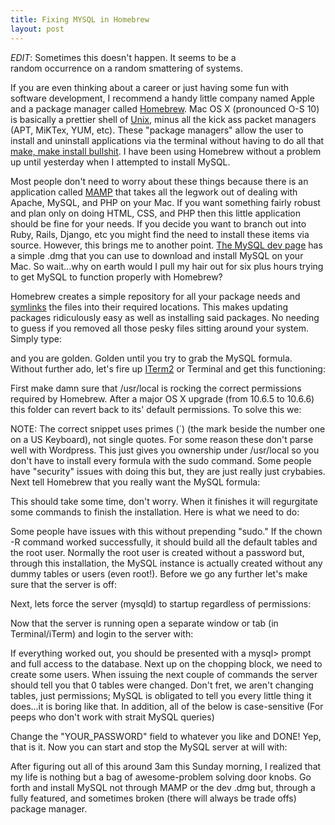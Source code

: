 ```yaml
---
title: Fixing MYSQL in Homebrew
layout: post
---
```


*EDIT*: Sometimes this doesn't happen. It seems to be a random occurrence on a random smattering of systems.

If you are even thinking about a career or just having some fun with software development, I recommend a handy little company named Apple and a package manager called <a href="http://mxcl.github.com/homebrew/">Homebrew</a>. Mac OS X (pronounced O-S 10) is basically a prettier shell of <a href="http://en.wikipedia.org/wiki/Unix">Unix</a>, minus all the kick ass packet managers (APT, MiKTex, YUM, etc). These "package managers" allow the user to install and uninstall applications via the terminal without having to do all that <a href="http://www.codecoffee.com/tipsforlinux/articles/27.html">make, make install bullshit</a>. I have been using Homebrew without a problem up until yesterday when I attempted to install MySQL.

Most people don't need to worry about these things because there is an application called <a href="http://www.mamp.info/en/index.html">MAMP</a> that takes all the legwork out of dealing with Apache, MySQL, and PHP on your Mac. If you want something fairly robust and plan only on doing HTML, CSS, and PHP then this little application should be fine for your needs. If you decide you want to branch out into Ruby, Rails, Django, etc you might find the need to install these items via source. However, this brings me to another point. <a href="http://dev.mysql.com/">The MySQL dev page</a> has a simple .dmg that you can use to download and install MySQL on your Mac.  So wait...why on earth would I pull my hair out for six plus hours trying to get MySQL to function properly with Homebrew?

Homebrew creates a simple repository for all your package needs and <a href="http://en.wikipedia.org/wiki/Symbolic_link">symlinks</a> the files into their required locations. This makes updating packages ridiculously easy as well as installing said packages. No needing to guess if you removed all those pesky files sitting around your system. Simply type:

<script src="https://gist.github.com/2711119.js?file=brew install"></script>

and you are golden. Golden until you try to grab the MySQL formula. Without further ado, let's fire up <a href="http://code.google.com/p/iterm2/">ITerm2</a> or Terminal and get this functioning:

First make damn sure that /usr/local is rocking the correct permissions required by Homebrew. After a major OS X upgrade (from 10.6.5 to 10.6.6) this folder can revert back to its' default permissions. To solve this we:

<script src="https://gist.github.com/2711119.js?file=chown"></script>

NOTE: The correct snippet uses primes (`) (the mark beside the number one on a US Keyboard), not single quotes. For some reason these don't parse well with Wordpress. This just gives you ownership under /usr/local so you don't have to install every formula with the sudo command. Some people have "security" issues with doing this but, they are just really just crybabies. Next tell Homebrew that you really want the MySQL formula:

<script src="https://gist.github.com/2711119.js?file=brew mysql"></script>

This should take some time, don't worry. When it finishes it will regurgitate some commands to finish the installation. Here is what we need to do:

<script src="https://gist.github.com/2711119.js?file=build mysql"></script>

Some people have issues with this without prepending "sudo." If the chown -R command worked successfully, it should build all the default tables and the root user. Normally the root user is created without a password but, through this installation, the MySQL instance is actually created without any dummy tables or users (even root!). Before we go any further let's make sure that the server is off:

<script src="https://gist.github.com/2711119.js?file=launch_ctl"></script>

Next, lets force the server (mysqld) to startup regardless of permissions:

<script src="https://gist.github.com/2711119.js?file=grant-tables"></script>

Now that the server is running open a separate window or tab (in Terminal/iTerm) and login to the server with:

<script src="https://gist.github.com/2711119.js?file=u root"></script>

If everything worked out, you should be presented with a mysql&gt; prompt and full access to the database. Next up on the chopping block, we need to create some users. When issuing the next couple of commands the server should tell you that 0 tables were changed. Don't fret, we aren't changing tables, just permissions; MySQL is obligated to tell you every little thing it does...it is boring like that. In addition, all of the below is case-sensitive (For peeps who don't work with strait MySQL queries)

<script src="https://gist.github.com/2711119.js?file=gistfile1.sql"></script>

Change the "YOUR_PASSWORD" field to whatever you like and DONE! Yep, that is it. Now you can start and stop the MySQL server at will with:

<script src="https://gist.github.com/2711119.js?file=server stop start"></script>

After figuring out all of this around 3am this Sunday morning, I realized that my life is nothing but a bag of awesome-problem solving door knobs. Go forth and install MySQL not through MAMP or the dev .dmg but, through a fully featured, and sometimes broken (there will always be trade offs) package manager.
